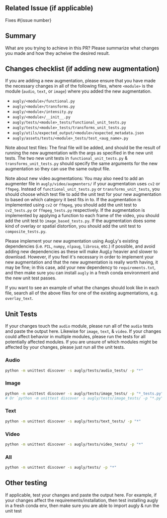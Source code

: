 ## Related Issue (if applicable)
Fixes #{issue number}

## Summary
What are you trying to achieve in this PR? Please summarize what changes you made and how they acheive the desired result.

## Changes checklist (if adding new augmentation)
If you are adding a new augmentation, please ensure that you have made the necessary changes in all of the following files, where `<module>` is the module (`audio`, `text`, or `image`) where you added the new augmentation.
- `augly/<module>/functional.py`
- `augly/<module>/transforms.py`
- `augly/<module>/intensity.py`
- `augly/<module>/__init__.py`
- `augly/tests/<module>_tests/functional_unit_tests.py`
- `augly/tests/<module>_tests/transforms_unit_tests.py`
- `augly/utils/expected_output/<module>/expected_metadata.json`
- `augly/assets/tests/<module>_tests/test_<aug_name>.py`

Note about test files: The final file will be added, and should be the result of running the new augmentation with the args as specified in the new unit tests. The two new unit tests in `functional_unit_tests.py` & `transforms_unit_tests.py` should specify the same arguments for the new augmentation so they can use the same output file.

Note about new video augmentations: You may also need to add an augmenter file in `augly/video/augmenters/` if your augmentation uses `cv2` or `ffmpeg`. Instead of `functional_unit_tests.py` or `transforms_unit_tests`, you should choose which test file to add the unit test for your new augmentation to based on which category it best fits in to. If the augmentation is implemented using `cv2` or `ffmpeg`, you should add the unit test to `cv2_tests.py` or `ffmpeg_tests.py` respectively. If the augmentation is implemented by applying a function to each frame of the video, you should add the unit test to `image_based_tests.py`. If the augmentation does some kind of overlay or spatial distortion, you should add the unit test to `composite_tests.py`.

Please implement your new augmentation using AugLy's existing dependencies (i.e. `PIL`, `numpy`, `nlpaug`, `librosa`, etc.) if possible, and avoid adding new dependencies as these will make AugLy heavier and slower to download. However, if you feel it's necessary in order to implement your new augmentation and that the new augmentation is really worth having, it may be fine; in this case, add your new dependency to `requirements.txt`, and then make sure you can install `augly` in a fresh conda environment and the new unit test passes.

If you want to see an example of what the changes should look like in each file, search all of the above files for one of the existing augmentations, e.g. `overlay_text`.

## Unit Tests
If your changes touch the `audio` module, please run all of the `audio` tests and paste the output here. Likewise for `image`, `text`, & `video`. If your changes could affect behavior in multiple modules, please run the tests for all potentially affected modules. If you are unsure of which modules might be affected by your changes, please just run all the unit tests.

### Audio
```bash
python -m unittest discover -s augly/tests/audio_tests/ -p "*"
```

### Image
```bash
python -m unittest discover -s augly/tests/image_tests/ -p "*_tests.py"
# Or `python -m unittest discover -s augly/tests/image_tests/ -p "*.py"` to run pytorch test too
```

### Text
```bash
python -m unittest discover -s augly/tests/text_tests/ -p "*"
```

### Video
```bash
python -m unittest discover -s augly/tests/video_tests/ -p "*"
```

### All
```bash
python -m unittest discover -s augly/tests/ -p "*"
```

## Other testing
If applicable, test your changes and paste the output here. For example, if your changes affect the requirements/installation, then test installing augly in a fresh conda env, then make sure you are able to import augly & run the unit test